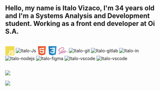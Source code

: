 ## Hello, my name is Italo Vizaco, I'm 34 years old and I'm a Systems Analysis and Development student. Working as a front end developer at Oi S.A.

<div style="display: inline_block"><br>
  
  <img align="center" alt="Italo-Js" height="30" width="30" src="https://raw.githubusercontent.com/devicons/devicon/master/icons/javascript/javascript-plain.svg">
  <img align="center" alt="Italo-Js" height="30" width="30" src="https://cdn.jsdelivr.net/gh/devicons/devicon/icons/php/php-original.svg" />
  <img align="center" alt="Italo-HTML" height="30" width="30" src="https://raw.githubusercontent.com/devicons/devicon/master/icons/html5/html5-original.svg">
  <img align="center" alt="Italo-CSS" height="30" width="30" src="https://raw.githubusercontent.com/devicons/devicon/master/icons/css3/css3-original.svg">
  <img align="center" alt="Italo-sass" height="30" width="30" src="https://raw.githubusercontent.com/devicons/devicon/master/icons/sass/sass-original.svg">
  <img align="center" alt="Italo-git" height="30" width="30" src="https://cdn.jsdelivr.net/gh/devicons/devicon/icons/git/git-plain.svg">
  <img align="center" alt="Italo-gitlab" height="30" width="30" src="https://cdn.jsdelivr.net/gh/devicons/devicon/icons/gitlab/gitlab-plain-wordmark.svg" />
  <img align="center" alt="Italo-in" height="30" width="30" src="https://cdn.jsdelivr.net/gh/devicons/devicon/icons/linkedin/linkedin-original.svg" />
  <img align="center" alt="Italo-nodejs" height="30" width="30" src="https://cdn.jsdelivr.net/gh/devicons/devicon/icons/nodejs/nodejs-original.svg" />
  <img align="center" alt="Italo-figma" height="30" width="30" src="https://cdn.jsdelivr.net/gh/devicons/devicon/icons/figma/figma-original.svg" />
  <img align="center" alt="Italo-vscode" height="30" width="30"  src="https://cdn.jsdelivr.net/gh/devicons/devicon/icons/vscode/vscode-original.svg" />
  <img align="center" alt="Italo-vscode" height="30" width="30"  src="https://cdn.jsdelivr.net/gh/devicons/devicon/icons/bootstrap/bootstrap-plain-wordmark.svg" />  

</div>

  ##

</div>

<div>
  <a href = "mailto:italovizaco@gmail.com"><img src="https://img.shields.io/badge/-Gmail-%23333?style=for-the-badge&logo=gmail&logoColor=white" target="_blank"></a>
  
  <a href="https://www.linkedin.com/in/italovizaco/" target="_blank"><img src="https://img.shields.io/badge/-LinkedIn-%230077B5?style=for-the-badge&logo=linkedin&logoColor=white" target="_blank"></a> 
</div>
